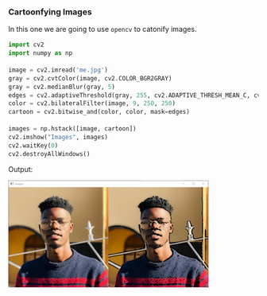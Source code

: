 ### Cartoonfying Images

In this one we are going to use `opencv` to catonify images.


```python
import cv2
import numpy as np

image = cv2.imread('me.jpg')
gray = cv2.cvtColor(image, cv2.COLOR_BGR2GRAY)
gray = cv2.medianBlur(gray, 5)
edges = cv2.adaptiveThreshold(gray, 255, cv2.ADAPTIVE_THRESH_MEAN_C, cv2.THRESH_BINARY, 9, 9)
color = cv2.bilateralFilter(image, 9, 250, 250)
cartoon = cv2.bitwise_and(color, color, mask=edges)

images = np.hstack([image, cartoon])
cv2.imshow("Images", images)
cv2.waitKey(0)
cv2.destroyAllWindows()
```


Output:

<img src="output.jpg" alt="output" width="80%"/>